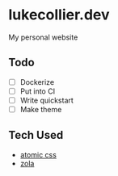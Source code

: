 # lukecollier.dev
My personal website

## Todo
- [ ] Dockerize
- [ ] Put into CI
- [ ] Write quickstart
- [ ] Make theme

## Tech Used
- [atomic css](https://acss.io/)
- [zola](https://www.getzola.org/)
